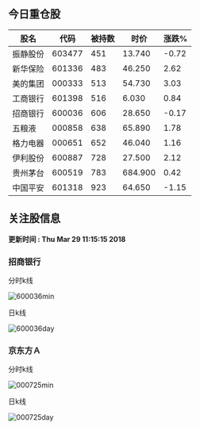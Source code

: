 
## 今日重仓股 

|股名|代码|被持数|时价|涨跌%|
|---|---|---|---|---|
|振静股份|603477|451|13.740|-0.72|
|新华保险|601336|483|46.250|2.62|
|美的集团|000333|513|54.730|3.03|
|工商银行|601398|516|6.030|0.84|
|招商银行|600036|606|28.650|-0.17|
|五粮液|000858|638|65.890|1.78|
|格力电器|000651|652|46.040|1.16|
|伊利股份|600887|728|27.500|2.12|
|贵州茅台|600519|783|684.900|0.42|
|中国平安|601318|923|64.650|-1.15|

## 关注股信息
**更新时间 : Thu Mar 29 11:15:15 2018**
### 招商银行 
分时k线

![600036min](http://image.sinajs.cn/newchart/min/n/sh600036.gif)

日k线

![600036day](http://image.sinajs.cn/newchart/daily/n/sh600036.gif)

### 京东方Ａ 
分时k线

![000725min](http://image.sinajs.cn/newchart/min/n/sz000725.gif)

日k线

![000725day](http://image.sinajs.cn/newchart/daily/n/sz000725.gif)
